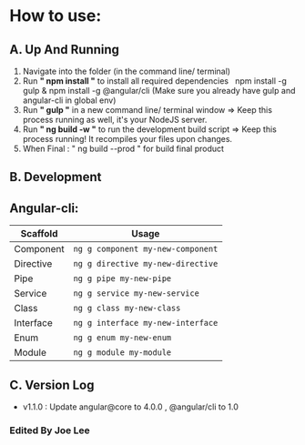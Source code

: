 # How to use:

## A. Up And Running 
1. Navigate into the folder (in the command line/ terminal)
2. Run **" npm install "** to install all required dependencies
   npm install -g gulp & npm install -g @angular/cli (Make sure you already have gulp and angular-cli in global env)
3. Run **" gulp "** in a new command line/ terminal window => Keep this process running as well, it's your NodeJS server. 
4. Run **" ng build -w "** to run the development build script => Keep this process running! It recompiles your files upon changes.
5. When Final :  " ng build --prod " for build final product 

## B. Development

## Angular-cli:

Scaffold  | Usage
---       | ---
Component | `ng g component my-new-component`
Directive | `ng g directive my-new-directive`
Pipe      | `ng g pipe my-new-pipe`
Service   | `ng g service my-new-service`
Class     | `ng g class my-new-class`
Interface | `ng g interface my-new-interface`
Enum      | `ng g enum my-new-enum`
Module    | `ng g module my-module`

## C. Version Log
* v1.1.0 : Update angular@core to 4.0.0 , @angular/cli to 1.0 

### Edited By Joe Lee


